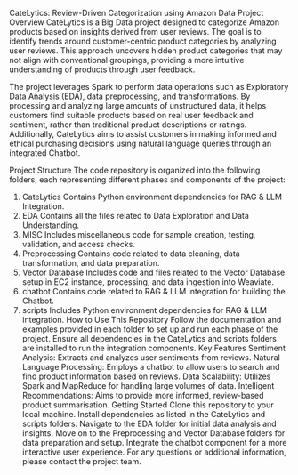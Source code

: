 CateLytics: Review-Driven Categorization using Amazon Data
Project Overview
CateLytics is a Big Data project designed to categorize Amazon products based on insights derived from user reviews. The goal is to identify trends around customer-centric product categories by analyzing user reviews. This approach uncovers hidden product categories that may not align with conventional groupings, providing a more intuitive understanding of products through user feedback.

The project leverages Spark to perform data operations such as Exploratory Data Analysis (EDA), data preprocessing, and transformations. By processing and analyzing large amounts of unstructured data, it helps customers find suitable products based on real user feedback and sentiment, rather than traditional product descriptions or ratings. Additionally, CateLytics aims to assist customers in making informed and ethical purchasing decisions using natural language queries through an integrated Chatbot.

Project Structure
The code repository is organized into the following folders, each representing different phases and components of the project:

1. CateLytics
Contains Python environment dependencies for RAG & LLM Integration.
2. EDA
Contains all the files related to Data Exploration and Data Understanding.
3. MISC
Includes miscellaneous code for sample creation, testing, validation, and access checks.
4. Preprocessing
Contains code related to data cleaning, data transformation, and data preparation.
5. Vector Database
Includes code and files related to the Vector Database setup in EC2 instance, processing, and data ingestion into Weaviate.
6. chatbot
Contains code related to RAG & LLM integration for building the Chatbot.
7. scripts
Includes Python environment dependencies for RAG & LLM integration.
How to Use This Repository
Follow the documentation and examples provided in each folder to set up and run each phase of the project.
Ensure all dependencies in the CateLytics and scripts folders are installed to run the integration components.
Key Features
Sentiment Analysis: Extracts and analyzes user sentiments from reviews.
Natural Language Processing: Employs a chatbot to allow users to search and find product information based on reviews.
Data Scalability: Utilizes Spark and MapReduce for handling large volumes of data.
Intelligent Recommendations: Aims to provide more informed, review-based product summarisation.
Getting Started
Clone this repository to your local machine.
Install dependencies as listed in the CateLytics and scripts folders.
Navigate to the EDA folder for initial data analysis and insights.
Move on to the Preprocessing and Vector Database folders for data preparation and setup.
Integrate the chatbot component for a more interactive user experience.
For any questions or additional information, please contact the project team.
